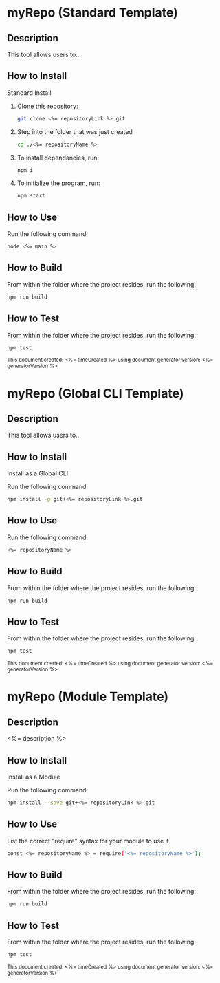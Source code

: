 # myRepo (Standard Template)

## Description 
This tool allows users to...

## How to Install

Standard Install

1. Clone this repository:
    ```bash
    git clone <%= repositoryLink %>.git
    ```
1. Step into the folder that was just created 
    ```bash
    cd ./<%= repositoryName %>
    ```
1. To install dependancies, run:
    ```bash
    npm i
    ```

1. To initialize the program, run:
    ```bash
    npm start
    ```
<!--- TODO: Add Additional Installation/Set Up Instructions, then delete this comment  --->

## How to Use
Run the following command:
```bash
node <%= main %>
```

<!--- TODO: Add Additional Information on How to use the tool/module, then delete this comment  --->

## How to Build
From within the folder where the project resides, run the following:
```bash
npm run build
```

## How to Test
From within the folder where the project resides, run the following:
```bash
npm test
```
<sub>This document created: <%= timeCreated %> using document generator version: <%= generatorVersion %><sub>

<!--- TODO: Review the readme for accuracy, then delete this comment--->

# myRepo (Global CLI Template)

## Description 
This tool allows users to...

## How to Install

Install as a Global CLI

Run the following command:
```bash
npm install -g git+<%= repositoryLink %>.git
```

<!--- TODO: Add Additional Installation/Set Up Instructions, then delete this comment  --->

## How to Use
Run the following command:
```bash
<%= repositoryName %>
```
<!--- TODO: Add Additional Information on How to use the tool/module

Including: The command and any arguements that need to be passed in while running the program

AND

Any other important info to know about the program

then delete this comment  --->

## How to Build
From within the folder where the project resides, run the following:
```bash
npm run build
```

## How to Test
From within the folder where the project resides, run the following:
```bash
npm test
```
<sub>This document created: <%= timeCreated %> using document generator version: <%= generatorVersion %><sub>

<!--- TODO: Review the readme for accuracy, then delete this comment--->


# myRepo (Module Template)

## Description 
<%= description %>

## How to Install

Install as a Module

Run the following command:
```bash
npm install --save git+<%= repositoryLink %>.git
```
<!--- TODO: Add Additional Installation/Set Up Instructions, then delete this comment  --->

## How to Use
List the correct "require" syntax for your module to use it
```bash
const <%= repositoryName %> = require('<%= repositoryName %>');
```

<!--- TODO: Add Additional Information on How to use the tool/module, then delete this comment  --->

## How to Build
From within the folder where the project resides, run the following:
```bash
npm run build
```

## How to Test
From within the folder where the project resides, run the following:
```bash
npm test
```
<sub>This document created: <%= timeCreated %> using document generator version: <%= generatorVersion %><sub>

<!--- TODO: Review the readme for accuracy, then delete this comment--->

